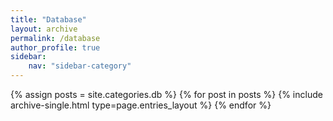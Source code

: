```yaml
---
title: "Database"
layout: archive
permalink: /database
author_profile: true
sidebar:
    nav: "sidebar-category"
---
```


{% assign posts = site.categories.db %}
{% for post in posts %} {% include archive-single.html type=page.entries_layout %} {% endfor %}